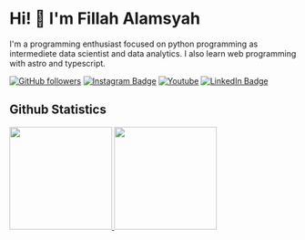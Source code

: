 # Hi! 👋 I'm Fillah Alamsyah

I'm a programming enthusiast focused on python programming as intermediete data scientist and data analytics.
I also learn web programming with astro and typescript.

<!--
[![Readme Card](https://github-readme-stats.vercel.app/api/pin/?username=FillahAlamsyah&repo=FillahAlamsyah)](https://github.com/FillahAlamsyah/FillahAlamsyah)

Reference Badge https://dev.to/envoy_/150-badges-for-github-pnk#contents
<!-- -->

[![GitHub followers](https://img.shields.io/github/followers/FillahAlamsyah?style=social)](https://www.github.com/FillahAlamsyah)
[![Instagram Badge](https://img.shields.io/badge/-Fillah_Alamsyah-blue?style=flat-square&logo=Instagram&logoColor=white&link=https://www.instagram.com/fillah_alamsyah/)](https://www.instagram.com/fillah_alamsyah/)
[![Youtube](https://img.shields.io/badge/YouTube-FF0000?style=flat-square&logo=youtube&logoColor=white)](https://www.youtube.com/channel/UCCl3xGZbVUGRDudxwhHvFcw)
[![LinkedIn Badge](https://img.shields.io/badge/-LinkedIn-blue?style=social&logo=Linkedin&logoColor=blue&link=https://www.linkedin.com/in/FillahAlamsyah/)](https://www.linkedin.com/in/FillahAlamsyah/)


## Github Statistics

<p align="left">
<a href="https://github.com/FillahAlamsyah">
  <img height="180em" src="https://github-readme-stats-eight-theta.vercel.app/api?username=FillahAlamsyah&show_icons=true&theme=algolia&include_all_commits=true&count_private=true"/>
  <img height="180em" src="https://github-readme-stats-eight-theta.vercel.app/api/top-langs/?username=FillahAlamsyah&layout=compact&langs_count=8&theme=algolia"/>
</a>
</p>

<!---
FillahAlamsyah/FillahAlamsyah is a ✨ special ✨ repository because its `README.md` (this file) appears on your GitHub profile.
You can click the Preview link to take a look at your changes.
--->
